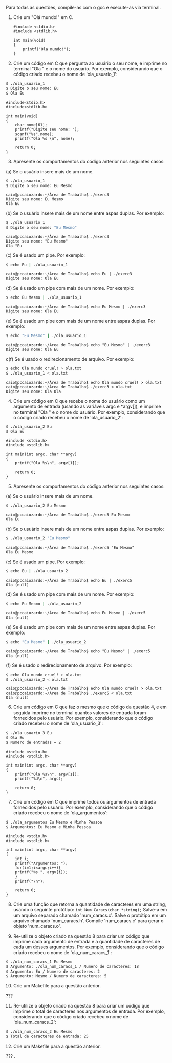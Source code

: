 Para todas as questões, compile-as com o gcc e execute-as via terminal.

1. Crie um "Olá mundo!" em C.

	```
	#include <stdio.h>
	#include <stdlib.h>

	int main(void)
	{
		printf("Ola mundo!");
	}
	```


2. Crie um código em C que pergunta ao usuário o seu nome, e imprime no terminal "Ola " e o nome do usuário. Por exemplo, considerando que o código criado recebeu o nome de 'ola_usuario_1':

```bash
$ ./ola_usuario_1
$ Digite o seu nome: Eu
$ Ola Eu
```

	#include<stdio.h>
	#include<stdlib.h>

	int main(void)
	{
		char nome[61];
		printf("Digite seu nome: ");
		scanf("%s",nome);
		printf("Ola %s \n", nome);
 
		return 0;
	}


3. Apresente os comportamentos do código anterior nos seguintes casos:

(a) Se o usuário insere mais de um nome.
```bash
$ ./ola_usuario_1
$ Digite o seu nome: Eu Mesmo
```

	caio@pccaiozardo:~/Área de Trabalho$ ./exerc3
	Digite seu nome: Eu Mesmo
	Ola Eu


(b) Se o usuário insere mais de um nome entre aspas duplas. Por exemplo:
```bash
$ ./ola_usuario_1
$ Digite o seu nome: "Eu Mesmo"
```

	caio@pccaiozardo:~/Área de Trabalho$ ./exerc3
	Digite seu nome: "Eu Mesmo"
	Ola "Eu 


(c) Se é usado um pipe. Por exemplo:
```bash
$ echo Eu | ./ola_usuario_1
```

	caio@pccaiozardo:~/Área de Trabalho$ echo Eu | ./exerc3 
	Digite seu nome: Ola Eu 


(d) Se é usado um pipe com mais de um nome. Por exemplo:
```bash
$ echo Eu Mesmo | ./ola_usuario_1
```

	caio@pccaiozardo:~/Área de Trabalho$ echo Eu Mesmo | ./exerc3 
	Digite seu nome: Ola Eu


(e) Se é usado um pipe com mais de um nome entre aspas duplas. Por exemplo:
```bash
$ echo "Eu Mesmo" | ./ola_usuario_1
```

	caio@pccaiozardo:~/Área de Trabalho$ echo "Eu Mesmo" | ./exerc3 
	Digite seu nome: Ola Eu


c(f) Se é usado o redirecionamento de arquivo. Por exemplo:
```bash
$ echo Ola mundo cruel! > ola.txt
$ ./ola_usuario_1 < ola.txt
```
	caio@pccaiozardo:~/Área de Trabalho$ echo Ola mundo cruel! > ola.txt
	caio@pccaiozardo:~/Área de Trabalho$ ./exerc3 < ola.txt
	Digite seu nome: Ola Ola



4. Crie um código em C que recebe o nome do usuário como um argumento de entrada (usando as variáveis argc e *argv[]), e imprime no terminal "Ola " e o nome do usuário. Por exemplo, considerando que o código criado recebeu o nome de 'ola_usuario_2':

```bash
$ ./ola_usuario_2 Eu
$ Ola Eu
```

	#include <stdio.h>
	#include <stdlib.h>
	
	int main(int argc, char **argv)
	{
		printf("Ola %s\n", argv[1]);
		
		return 0;
	}


5. Apresente os comportamentos do código anterior nos seguintes casos:

(a) Se o usuário insere mais de um nome.
```bash
$ ./ola_usuario_2 Eu Mesmo
```

	caio@pccaiozardo:~/Área de Trabalho$ ./exerc5 Eu Mesmo
	Ola Eu


(b) Se o usuário insere mais de um nome entre aspas duplas. Por exemplo:
```bash
$ ./ola_usuario_2 "Eu Mesmo"
```

	caio@pccaiozardo:~/Área de Trabalho$ ./exerc5 "Eu Mesmo"
	Ola Eu Mesmo


(c) Se é usado um pipe. Por exemplo:
```bash
$ echo Eu | ./ola_usuario_2
```

	caio@pccaiozardo:~/Área de Trabalho$ echo Eu | ./exerc5
	Ola (null)


(d) Se é usado um pipe com mais de um nome. Por exemplo:
```bash
$ echo Eu Mesmo | ./ola_usuario_2
```

	caio@pccaiozardo:~/Área de Trabalho$ echo Eu Mesmo | ./exerc5
	Ola (null)


(e) Se é usado um pipe com mais de um nome entre aspas duplas. Por exemplo:
```bash
$ echo "Eu Mesmo" | ./ola_usuario_2
```

	caio@pccaiozardo:~/Área de Trabalho$ echo "Eu Mesmo" | ./exerc5
	Ola (null)


(f) Se é usado o redirecionamento de arquivo. Por exemplo:
```bash
$ echo Ola mundo cruel! > ola.txt
$ ./ola_usuario_2 < ola.txt
```

	caio@pccaiozardo:~/Área de Trabalho$ echo Ola mundo cruel! > ola.txt
	caio@pccaiozardo:~/Área de Trabalho$ ./exerc5 < ola.txt
	Ola (null)


6. Crie um código em C que faz o mesmo que o código da questão 4, e em seguida imprime no terminal quantos valores de entrada foram fornecidos pelo usuário. Por exemplo, considerando que o código criado recebeu o nome de 'ola_usuario_3':

```bash
$ ./ola_usuario_3 Eu
$ Ola Eu
$ Numero de entradas = 2
```

	#include <stdio.h>
	#include <stdlib.h>

	int main(int argc, char **argv)
	{
		printf("Ola %s\n", argv[1]);
		printf("%d\n", argc);

		return 0;
	}


7. Crie um código em C que imprime todos os argumentos de entrada fornecidos pelo usuário. Por exemplo, considerando que o código criado recebeu o nome de 'ola_argumentos':

```bash
$ ./ola_argumentos Eu Mesmo e Minha Pessoa
$ Argumentos: Eu Mesmo e Minha Pessoa
```

	#include <stdio.h>
	#include <stdlib.h>

	int main(int argc, char **argv)
	{
		int i;
		printf("Argumentos: ");
		for(i=1;i<argc;i++){
		printf("%s ", argv[i]);
		}
		printf("\n");
	
		return 0;
	}	



8. Crie uma função que retorna a quantidade de caracteres em uma string, usando o seguinte protótipo:
`int Num_Caracs(char *string);` Salve-a em um arquivo separado chamado 'num_caracs.c'. Salve o protótipo em um arquivo chamado 'num_caracs.h'. Compile 'num_caracs.c' para gerar o objeto 'num_caracs.o'.



9. Re-utilize o objeto criado na questão 8 para criar um código que imprime cada argumento de entrada e a quantidade de caracteres de cada um desses argumentos. Por exemplo, considerando que o código criado recebeu o nome de 'ola_num_caracs_1':

```bash
$ ./ola_num_caracs_1 Eu Mesmo
$ Argumento: ./ola_num_caracs_1 / Numero de caracteres: 18
$ Argumento: Eu / Numero de caracteres: 2
$ Argumento: Mesmo / Numero de caracteres: 5
```

10. Crie um Makefile para a questão anterior.

???

11. Re-utilize o objeto criado na questão 8 para criar um código que imprime o total de caracteres nos argumentos de entrada. Por exemplo, considerando que o código criado recebeu o nome de 'ola_num_caracs_2':

```bash
$ ./ola_num_caracs_2 Eu Mesmo
$ Total de caracteres de entrada: 25
```

12. Crie um Makefile para a questão anterior.

???
.
